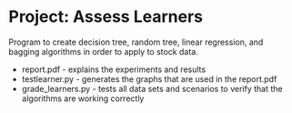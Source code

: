 # Project: Assess Learners
Program to create decision tree, random tree, linear regression, and bagging algorithms in order to apply to stock data.
- report.pdf - explains the experiments and results
- testlearner.py - generates the graphs that are used in the report.pdf
- grade_learners.py - tests all data sets and scenarios to verify that the algorithms are working correctly
